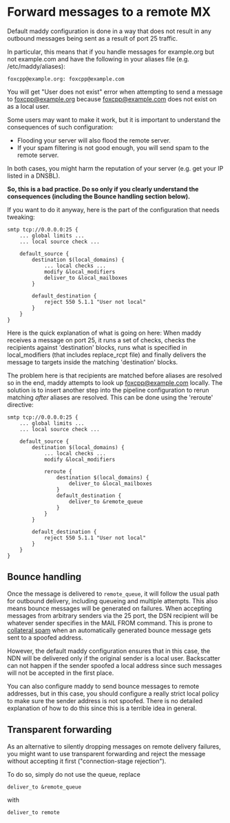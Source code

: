 # Forward messages to a remote MX

Default maddy configuration is done in a way that does not result in any
outbound messages being sent as a result of port 25 traffic.

In particular, this means that if you handle messages for example.org but not
example.com and have the following in your aliases file (e.g. /etc/maddy/aliases):

```
foxcpp@example.org: foxcpp@example.com
```

You will get "User does not exist" error when attempting to send a message to
foxcpp@example.org because foxcpp@example.com does not exist on as a local
user.

Some users may want to make it work, but it is important to understand the
consequences of such configuration:

- Flooding your server will also flood the remote server.
- If your spam filtering is not good enough, you will send spam to the remote
  server.

In both cases, you might harm the reputation of your server (e.g. get your IP
listed in a DNSBL).

**So, this is a bad practice. Do so only if you clearly understand the
consequences (including the Bounce handling section below).**

If you want to do it anyway, here is the part of the configuration that needs
tweaking:

```
smtp tcp://0.0.0.0:25 {
    ... global limits ...
    ... local source check ...

    default_source {
        destination $(local_domains) {
            ... local checks ...
            modify &local_modifiers
            deliver_to &local_mailboxes
        }

        default_destination {
            reject 550 5.1.1 "User not local"
        }
    }
}
```

Here is the quick explanation of what is going on here: When maddy receives a
message on port 25, it runs a set of checks, checks the recipients against
'destination' blocks, runs what is specified in local_modifiers
(that includes replace_rcpt file) and finally delivers the message to targets inside
the matching 'destination' blocks.

The problem here is that recipients are matched before aliases are resolved so
in the end, maddy attempts to look up foxcpp@example.com locally. The solution
is to insert another step into the pipeline configuration to rerun matching
*after* aliases are resolved. This can be done using the 'reroute' directive:

```
smtp tcp://0.0.0.0:25 {
    ... global limits ...
    ... local source check ...

    default_source {
        destination $(local_domains) {
            ... local checks ...
            modify &local_modifiers

            reroute {
                destination $(local_domains) {
                    deliver_to &local_mailboxes
                }
                default_destination {
                    deliver_to &remote_queue
                }
            }
        }

        default_destination {
            reject 550 5.1.1 "User not local"
        }
    }
}
```

## Bounce handling

Once the message is delivered to `remote_queue`, it will follow the usual path
for outbound delivery, including queueing and multiple attempts. This also
means bounce messages will be generated on failures. When accepting messages
from arbitrary senders via the 25 port, the DSN recipient will be whatever
sender specifies in the MAIL FROM command. This is prone to [collateral spam]
when an automatically generated bounce message gets sent to a spoofed address.

However, the default maddy configuration ensures that in this case, the NDN
will be delivered only if the original sender is a local user. Backscatter can
not happen if the sender spoofed a local address since such messages will not
be accepted in the first place.

You can also configure maddy to send bounce messages to remote
addresses, but in this case, you should configure a really strict local policy
to make sure the sender address is not spoofed. There is no detailed
explanation of how to do this since this is a terrible idea in general.

[collateral spam]: https://en.wikipedia.org/wiki/Backscatter_(e-mail)

## Transparent forwarding

As an alternative to silently dropping messages on remote delivery failures,
you might want to use transparent forwarding and reject the message without
accepting it first ("connection-stage rejection").

To do so, simply do not use the queue, replace
```
deliver_to &remote_queue
```
with
```
deliver_to remote
```
